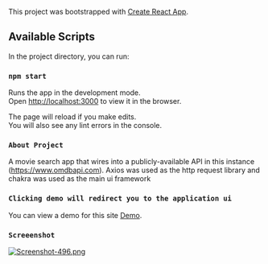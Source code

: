This project was bootstrapped with
[Create React App](https://github.com/facebook/create-react-app).

## Available Scripts

In the project directory, you can run:

### `npm start`

Runs the app in the development mode.<br /> Open
[http://localhost:3000](http://localhost:3000) to view it in the browser.

The page will reload if you make edits.<br /> You will also see any lint errors
in the console.

### `About Project`

A movie search app that wires into a publicly-available API in this instance (https://www.omdbapi.com).
Axios was used as the http request library and chakra was used as the main ui framework

### `Clicking demo will redirect you to the application ui`


You can view a demo for this site
[Demo](https://samcesa45.github.io/slick-media-group-project-reactts/).

### `Screeenshot`

[![Screenshot-496.png](https://i.postimg.cc/YCWFZVF3/Screenshot-496.png)](https://postimg.cc/HrTj76Bc)

